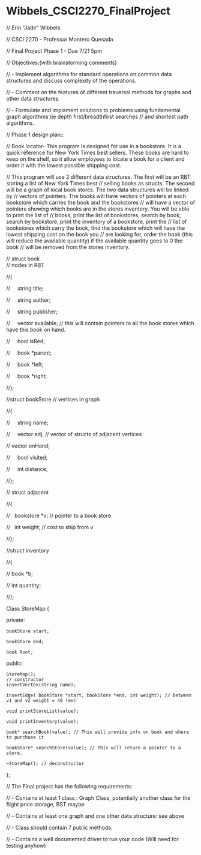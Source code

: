 # Wibbels_CSCI2270_FinalProject

// Erin "Jade" Wibbels

// CSCI 2270 - Professor Montero Quesada

// Final Project Phase 1 - Due 7/21 5pm


// Objectives:(with brainstorming comments)

// - Implement algorithms for standard operations on common data structures and discuss complexity of the operations.

// - Comment on the features of different traversal methods for graphs and other data structures.

// - Formulate and implament solutions to problems using fundamental graph algorithms (ie depth first/breadthfirst searches
// and shortest path algorithms.




// Phase 1 design plan::

// Book locator-  This program is designed for use in a bookstore. It is a quick reference for New York Times best sellers. These books are hard to keep on the shelf, so it allow employees to locate a book for a client and order it with the lowest possible shipping cost.

// This program will use 2 different data structures. The first will be an RBT storing a list of New York Times best 
// selling books as structs. The second will be  a graph of local book stores. The two data structures will be linked by 
// vectors of pointers. The books will have vectors of pointers at each bookstore which carries the book and the bookstores
// will have a vector of pointers showing which books are in the stores inventory. You will be able to print the list of
// books, print the list of bookstores, search by book, 
search by bookstore, print the inventory of a bookstore, print the
// list of bookstores which carry the book, find the bookstore  which will have the lowest shipping cost on the book you 
// are looking for, order the book (this will reduce the available quantity) if the available quantity goes to 0 the book 
// will be removed from the stores inventory. 



// struct book        
// nodes in RBT

//{

//     string title;

//     string author;

//     string publisher;

//     vector<store> available; // this will contain pointers to all the book stores which have this book on hand.

//     bool isRed;


//     book *parent;

//     book *left;

//     book *right;     

//};

 


//struct bookStore     // vertices in graph

//{

//      string name;

//      vector<adjacent> adj; // vector of structs of adjacent vertices
        
//	vector <inventory> onHand;

//      bool visited;

//      int distance;

//};


// struct adjacent

//{

//    bookstore *v; 
// pointer to a book store

//    int weight; 
// cost to ship from v

//};


//struct inventory

//{

//    book *b;

//    int quantity;

//};



Class StoreMap
{

private: 
	
	bookStore start;
      
	bookStore end;
      
	book Root;


public:
	
	StoreMap(); 
	// constructor
	insertVertex(string name); 
	
	insertEdge( bookStore *start, bookStore *end, int weight); // between v1 and v2 weight = 40 (ex)
      
	void printStoreList(value);
      
	void printInventory(value);
	
	book* searchBook(value); // This will provide info on book and where to purchase it
      
	bookStore* searchStore(value); // This will return a pointer to a store.
      
	~StoreMap(); // deconstructor
      

};

// The Final project has the following requirements:

// - Contains at least 1 class : Graph Class, potentially another class for the flight price storage, BST maybe

// - Contains at least one graph and one other data structure: see above

// - Class should contain 7 public methods: 


// - Contains a well documented driver to run your code (Will need for testing anyhow)



